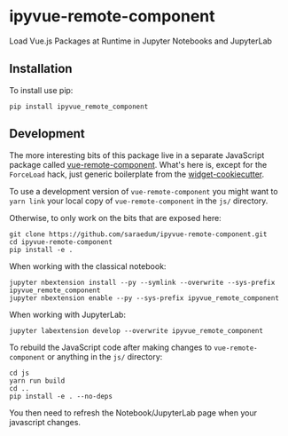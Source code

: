 ipyvue-remote-component
=======================

Load Vue.js Packages at Runtime in Jupyter Notebooks and JupyterLab

Installation
------------

To install use pip:

    pip install ipyvue_remote_component

Development
-----------

The more interesting bits of this package live in a separate JavaScript package
called [vue-remote-component](https://github.com/saraedum/vue-remote-component).
What's here is, except for the `ForceLoad` hack, just generic boilerplate from
the [widget-cookiecutter](https://github.com/jupyter-widgets/widget-cookiecutter).

To use a development version of `vue-remote-component` you might want to `yarn
link` your local copy of `vue-remote-component` in the `js/` directory.

Otherwise, to only work on the bits that are exposed here:

    git clone https://github.com/saraedum/ipyvue-remote-component.git
    cd ipyvue-remote-component
    pip install -e .

When working with the classical notebook:

    jupyter nbextension install --py --symlink --overwrite --sys-prefix ipyvue_remote_component
    jupyter nbextension enable --py --sys-prefix ipyvue_remote_component

When working with JupyterLab:

    jupyter labextension develop --overwrite ipyvue_remote_component

To rebuild the JavaScript code after making changes to `vue-remote-component`
or anything in the `js/` directory:

    cd js
    yarn run build
    cd ..
    pip install -e . --no-deps

You then need to refresh the Notebook/JupyterLab page when your javascript changes.
